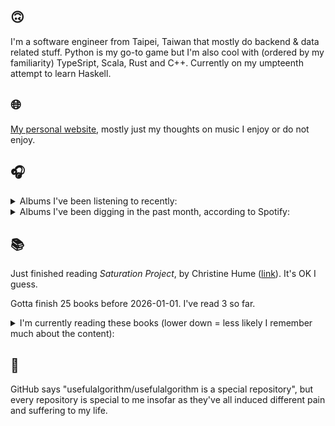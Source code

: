 ## 🙃

I'm a software engineer from Taipei, Taiwan that mostly do backend & data related stuff. Python is my go-to game but I'm also cool with (ordered by my familiarity) TypeSript, Scala, Rust and C++. Currently on my umpteenth attempt to learn Haskell.

## 🌐

[My personal website](https://usefulalgorithm.github.io/), mostly just my thoughts on music I enjoy or do not enjoy.

## 🎧

<details>
<summary>Albums I've been listening to recently:</summary>

- _Skylla_, by Ruth Goller
- _Seven Reorganisations_, by Beatrice Dillon, Explore Ensemble
- _Endlessness_, by Nala Sinephro
- _卵_, by betcover!!
- _馬_, by betcover!!
- _Palookaville_, by Serengeti

</details>

<details>
<summary>Albums I've been digging in the past month, according to Spotify:</summary>

- _馬_, by betcover!!
- _卵_, by betcover!!
- _Intrinsic Rhythm_, by Perila
- _Seven Reorganisations_, by Beatrice Dillon, Explore Ensemble
- _Mahōgakkō_, by Hakushi Hasegawa
- _Leave Another Day_, by Milan W.
- _Endlessness_, by Nala Sinephro
- _sentiment_, by claire rousay
- _Damaged_, by Ghost Dubs
- _Inorganic Rites_, by Krallice
- _Naya_, by Dawuna
- _False 02_, by Selfsame
- _A Soft and Gatherable Star_, by Jabu
- _Strange Meridians_, by upsammy
- _Palookaville_, by Serengeti
- _In Full Effect_, by Tim Reaper, Kloke
- _Great Doubt_, by Astrid Sonne
- _Larderello_, by Dos Monos
- _Mosaic_, by Fennesz

</details>

## 📚

Just finished reading _Saturation Project_, by Christine Hume ([link](https://hardcover.app/books/saturation-project)). It's OK I guess.

Gotta finish 25 books before 2026-01-01. I've read 3 so far.

<details>
<summary>I'm currently reading these books (lower down = less likely I remember much about the content):</summary>

- _Mona Lisa Overdrive_, by William Gibson ([link](https://hardcover.app/books/mona-lisa-overdrive))
- _Hatred of Translation_, by Nathanaël ([link](https://hardcover.app/books/hatred-of-translation))
- _Genesis and Trace: Derrida Reading Husserl and Heidegger_, by Paola Marrati, Simon Sparks ([link](https://hardcover.app/books/genesis-and-trace))
- _Philosophical Chemistry: Genealogy of a Scientific Field_, by Manuel DeLanda ([link](https://hardcover.app/books/philosophical-chemistry))
- _Political Categories: Thinking Beyond Concepts_, by Michael Marder ([link](https://hardcover.app/books/political-categories))
- _Regeneration_, by Pat Barker ([link](https://hardcover.app/books/regeneration-1991))
- _K-punk_, by Mark Fisher ([link](https://hardcover.app/books/k-punk-2018))
- _A Biography of Ordinary Man: On Authorities and Minorities_, by François Laruelle, Jessie Hock, and friends ([link](https://hardcover.app/books/a-biography-of-ordinary-man))
- _A Short History of Decay_, by Emil M. Cioran, Richard Howard ([link](https://hardcover.app/books/a-short-history-of-decay))
- _Anti-Oedipus_, by Gilles Deleuze, Félix Guattari, and friends ([link](https://hardcover.app/books/anti-oedipus))
- _A Thousand Plateaus_, by Gilles Deleuze ([link](https://hardcover.app/books/a-thousand-plateaus))

</details>

## 💬

GitHub says "usefulalgorithm/usefulalgorithm is a special repository", but every repository is special to me insofar as they've all induced different pain and suffering to my life.